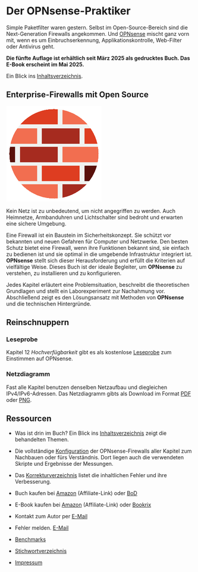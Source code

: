 # Der OPNsense-Praktiker

Simple Paketfilter waren gestern. Selbst im Open-Source-Bereich sind die Next-Generation Firewalls angekommen. Und [OPNsense](https://opnsense.org/) mischt ganz vorn mit, wenn es um Einbruchserkennung, Applikationskontrolle, Web-Filter oder Antivirus geht.

__Die f&uuml;nfte Auflage ist erh&auml;ltlich seit M&auml;rz 2025 als gedrucktes Buch. Das E-Book erscheint im Mai 2025.__

Ein Blick ins [Inhaltsverzeichnis](Inhaltsverzeichnis.md).


## Enterprise-Firewalls mit Open Source

![Cover image](images/brickwall_256px.png)

Kein Netz ist zu unbedeutend, um nicht angegriffen zu werden. Auch Heimnetze, Armbanduhren und Lichtschalter sind bedroht und erwarten eine sichere Umgebung.

Eine Firewall ist ein Baustein im Sicherheitskonzept. Sie sch&uuml;tzt vor bekannten und neuen Gefahren für Computer und Netzwerke. Den besten Schutz bietet eine Firewall, wenn ihre Funktionen bekannt sind, sie einfach zu bedienen ist und sie optimal in die umgebende Infrastruktur integriert ist. __OPNsense__ stellt sich dieser Herausforderung und erf&uuml;llt die Kriterien auf vielfältige Weise. Dieses Buch ist der ideale Begleiter, um __OPNsense__ zu verstehen, zu installieren und zu konfigurieren.

Jedes Kapitel erl&auml;utert eine Problemsituation, beschreibt die theoretischen Grundlagen und stellt ein Laborexperiment zur Nachahmung vor. Abschließend zeigt es den L&ouml;sungsansatz mit Methoden von __OPNsense__ und die technischen Hintergr&uuml;nde.


## Reinschnuppern

### Leseprobe
Kapitel 12 _Hochverf&uuml;gbarkeit_ gibt es als kostenlose [Leseprobe](Leseprobe_12carp.pdf) zum Einstimmen auf OPNsense.

### Netzdiagramm
Fast alle Kapitel benutzen denselben Netzaufbau und diegleichen IPv4/IPv6-Adressen. Das Netzdiagramm gibts als Download im Format [PDF](Netzdiagramm.pdf) oder [PNG](Netzdiagramm.png).


## Ressourcen

* Was ist drin im Buch? Ein Blick ins [Inhaltsverzeichnis](Inhaltsverzeichnis.md) zeigt die behandelten Themen.

* Die vollst&auml;ndige [Konfiguration](Kapitel/) der OPNsense-Firewalls aller Kapitel zum Nachbauen oder f&uuml;rs Verst&auml;ndnis. Dort liegen auch die verwendeten Skripte und Ergebnisse der Messungen.

* Das [Korrekturverzeichnis](errata.pdf) listet die inhaltlichen Fehler und ihre Verbesserung.

* Buch kaufen bei [Amazon](https://amzn.to/4iIYUUX) (Affiliate-Link) oder [BoD](https://buchshop.bod.de/der-opnsense-praktiker-markus-stubbig-9783769378498)

* E-Book kaufen bei [Amazon](https://amzn.to/421xPnC) (Affiliate-Link) oder [Bookrix](https://www.bookrix.de/_ebook-markus-stubbig-der-opnsense-praktiker/)

* Kontakt zum Autor per [E-Mail](mailto:der.opnsense.praktiker@gmail.com)

* Fehler melden. [E-Mail](mailto:der.opnsense.praktiker@gmail.com?subject=Fehler)

* [Benchmarks](Kapitel/20)

* [Stichwortverzeichnis](Stichwortverzeichnis.pdf)

* [Impressum](Impressum.md)

